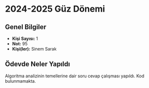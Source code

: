 # 2024-2025 Güz Dönemi

## Genel Bilgiler
* **Kişi Sayısı:** 1
* **Not:** 95 
* **Kişi(ler):** Sinem Sarak

## Ödevde Neler Yapıldı
Algoritma analizinin temellerine dair soru cevap çalışması yapıldı. Kod bulunmamakta.
